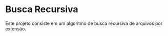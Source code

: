 # Busca Recursiva

Este projeto consiste em um algoritmo de busca recursiva de arquivos por extensão.